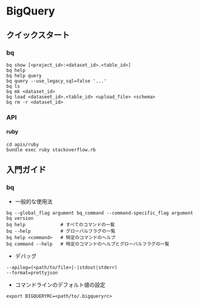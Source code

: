 # BigQuery

## クイックスタート
### bq
```
bq show [<project_id>:<dataset_id>.<table_id>]
bq help
bq help query
bq query --use_legacy_sql=false '...'
bq ls
bq mk <dataset_id>
bq load <dataseet_id>.<table_id> <upload_file> <schema>
bq rm -r <dataset_id>
```

### API
#### ruby
```
cd apis/ruby
bundle exec ruby stackoverflow.rb
```

## 入門ガイド
### bq
- 一般的な使用法
```
bq --global_flag argument bq_command --command-specific_flag argument
bq version
bq help             # すべてのコマンドの一覧
bq --help           # グローバルフラグの一覧
bq help <command>   # 特定のコマンドのヘルプ
bq command --help   # 特定のコマンドのヘルプとグローバルフラグの一覧
```

- デバッグ
```
--apilog=(<path/to/file>|-|stdout|stderr)
--format=prettyjson
```

- コマンドラインのデフォルト値の設定
```
export BIGQUERYRC=<path/to/.bigqueryrc>
```

